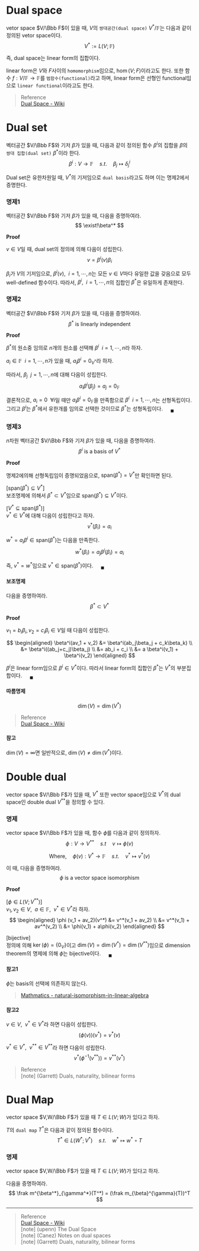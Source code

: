 # Dual space
vetor space $V/\Bbb F$이 있을 때, $V$의 `쌍대공간(dual space)` $V^* / \mathbb F$는 다음과 같이 정의된 vetor space이다.
$$ V^* := L(V; \mathbb F) $$

즉, dual space는 linear form의 집합이다. 

linear form은 $V$와 $F$사이의 `homomorphism`임으로, $\hom(V;F)$이라고도 한다. 또한 함수 $f : V/\mathbb F \rightarrow \mathbb F$를 `범함수(functional)`라고 하며, linear form은 선형인 functional임으로 `linear functional`이라고도 한다.

> Reference  
> [Dual Space - Wiki](https://en.wikipedia.org/wiki/Dual_space) 

# Dual set
벡터공간 $V/\Bbb F$와 기저 $\beta$가 있을 때, 다음과 같이 정의된 함수 $\beta^i$의 집합을 $\beta$의 `쌍대 집합(dual set)` $\beta^*$이라 한다.
$$ \beta^i :V \rightarrow \mathbb F \quad s.t. \quad \beta_j \mapsto \delta^i_j $$

Dual set은 유한차원일 때, $V^*$의 기저임으로 `dual basis`라고도 하며 이는 명제2에서 증명한다.

### 명제1
벡터공간 $V/\Bbb F$와 기저 $\beta$가 있을 때, 다음을 증명하여라.
$$ \exist!\beta^* $$

**Proof**

$v \in V$일 때, dual set의 정의에 의해 다음이 성립한다.
$$ v = \beta^i(v)\beta_i $$

$\beta_i$가 $V$의 기저임으로, $\beta^i(v), \enspace i=1, \cdots, n$는 모든 $v \in V$마다 유일한 값을 갖음으로 모두 well-defined 함수이다. 따라서, $\beta^i, \enspace i=1, \cdots, n$의 집합인 $\beta^*$은 유일하게 존재한다.

### 명제2
벡터공간 $V/\Bbb F$와 기저 $\beta$가 있을 때, 다음을 증명하여라.
$$ \beta^* \text{ is linearly independent} $$

**Proof**

$\beta^*$의 원소중 임의로 $n$개의 원소를 선택해 $\beta^i \enspace i=1, \cdots, n$라 하자.

$a_i \in \mathbb F \enspace i=1, \cdots, n$가 있을 때, $a_i \beta^i  = 0_{V^*}$라 하자. 

따라서, $\beta_j \enspace j = 1, \cdots, n$에 대해 다음이 성립한다.
$$ a_i \beta^i(\beta_j) = a_j = 0_\mathbb F $$

결론적으로, $a_i = 0 \enspace \forall i$일 때만 $a_i \beta^i = 0_\mathbb F$을 만족함으로 $\beta^i \enspace i=1, \cdots, n$는 선형독립이다. 그리고 $\beta^i$는 $\beta^*$에서 유한개를 임의로 선택한 것이므로 $\beta^*$는 성형독립이다.  $\quad {_\blacksquare}$


### 명제3
$n$차원 벡터공간 $V/\Bbb F$와 기저 $\beta$가 있을 때, 다음을 증명하여라.
$$ \beta^i \text { is a basis of } V^* $$

**Proof**

명제2에의해 선형독립임이 증명되었음으로, $\text{span}(\beta^*) = V^*$만 확인하면 된다.

[$\text{span}(\beta^*) \subseteq V^*$]  
보조명제에 의해서 $\beta^* \subset V^*$임으로 $\text{span}(\beta^*) \subseteq V^*$이다. 

[$V^* \subseteq \text{span}(\beta^*)$]  
$v^* \in V^*$에 대해 다음이 성립한다고 하자.
$$ v^*(\beta_i) = a_i $$

$w^* = a_i\beta^i \in \text{span}(\beta^*)$는 다음을 만족한다.
$$ w^*(\beta_i) = a_j\beta^j(\beta_i) = a_i $$

즉, $v^* = w^*$임으로 $v^* \in \text{span}(\beta^*)$이다. $\quad {_\blacksquare}$

#### 보조명제
다음을 증명하여라.
$$ \beta^* \subset V^*  $$

**Proof**

$v_1 = b_i\beta_i, v_2 = c_i\beta_i \in V$일 때 다음이 성립한다.

$$ \begin{aligned} \beta^i(av_1 + v_2) &= \beta^i(ab_j\beta_j + c_k\beta_k) \\ &= \beta^i((ab_j+c_j)\beta_j) \\ &= ab_i + c_i \\ &= a \beta^i(v_1) + \beta^i(v_2) \end{aligned} $$

$\beta^i$은 linear form임으로  $\beta^i \in V^*$이다. 따라서 linear form의 집합인 $\beta^*$는 $V^*$의 부분집합이다. $\quad {_\blacksquare}$

#### 따름명제
$$ \dim(V) = \dim(V^*) $$

> Reference  
> [Dual Space - Wiki](https://en.wikipedia.org/wiki/Dual_space)  

#### 참고
$\dim(V) = \infty$면 일반적으로, $\dim(V) \neq \dim(V^*)$이다.

# Double dual
vector space $V/\Bbb F$가 있을 때, $V^*$ 또한 vector space임으로 $V^*$의 dual space인 double dual $V^{**}$을 정의할 수 있다.

### 명제
vector space $V/\Bbb F$가 있을 때, 함수 $\phi$를 다음과 같이 정의하자.
$$ \phi : V \rightarrow V^{**} \quad s.t \quad v \mapsto \phi(v) $$ 

$$\text{Where,} \quad \phi(v) : V^* \rightarrow \mathbb F \quad s.t. \quad v^* \mapsto v^*(v) $$

이 때, 다음을 증명하여라.
$$ \phi \text { is a vector space isomorphism} $$

**Proof**

[$\phi \in L(V;V^{**})$]  
$v_1,v_2 \in V, \enspace a \in \mathbb F, \enspace v^* \in V^*$라 하자.
$$ \begin{aligned} \phi (v_1 + av_2)(v^*) &= v^*(v_1 + av_2) \\ &= v^*(v_1) + av^*(v_2) \\ &= \phi(v_1) + a\phi(v_2) \end{aligned} $$

[bijective]  
정의에 의해 $\ker(\phi) = \{ 0_V \}$이고 $\dim(V) = \dim(V^*) = \dim(V^{**})$임으로 dimension theorem의 명제에 의해 $\phi$는 bijective이다. $\quad {_\blacksquare}$

#### 참고1
$\phi$는 basis의 선택에 의존하지 않는다.

> [Mathmatics - natural-isomorphism-in-linear-algebra](https://math.stackexchange.com/questions/234127/natural-isomorphism-in-linear-algebra)  

#### 참고2
$v \in V, \enspace v^{*} \in V^{*}$라 하면 다음이 성립한다.
$$ (\phi(v))(v^*) = v^{*}(v) $$

$v^* \in V^*, \enspace v^{**} \in V^{**}$라 하면 다음이 성립한다.
$$ v^*(\phi^{-1}(v^{**})) = v^{**}(v^*) $$

> Reference  
> [note] (Garrett) Duals, naturality, bilinear forms

# Dual Map
vector space $V,W/\Bbb F$가 있을 때 $T \in L(V;W)$가 있다고 하자.

$T$의 `dual map` $T^*$은 다음과 같이 정의된 함수이다.
$$T^* \in L(W^*; V^*) \quad s.t. \quad w^* \mapsto w^* \circ T$$

### 명제
vector space $V,W/\Bbb F$가 있을 때 $T \in L(V;W)$가 있다고 하자.

다음을 증명하여라.
$$ \frak m^{\beta^*}_{\gamma^*}(T^*) = (\frak m_{\beta}^{\gamma}(T))^T $$

---

> Reference  
> [Dual Space - Wiki](https://en.wikipedia.org/wiki/Dual_space)  
> [note] (upenn) The Dual Space   
> [note] (Canez) Notes on dual spaces  
> [note] (Garrett) Duals, naturality, bilinear forms